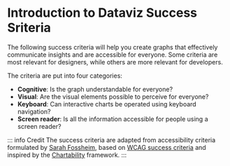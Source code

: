 # Introduction to Dataviz Success Sriteria

The following success criteria will help you create graphs that effectively communicate insights and are accessible for everyone. Some criteria are most relevant for designers, while others are more relevant for developers.

The criteria are put into four categories:
- **Cognitive**: Is the graph understandable for everyone?
- **Visual**: Are the visual elements possible to perceive for everyone?
- **Keyboard**: Can interactive charts be operated using keyboard navigation?
- **Screen reader**: Is all the information accessible for people using a screen reader?

::: info Credit
The success criteria are adapted from accessibility criteria formulated by [Sarah Fossheim](http://fossheim.io/), based on [WCAG success criteria](https://www.w3.org/TR/WCAG21/) and inspired by the [Chartability](https://chartability.fizz.studio/) framework. 
:::
